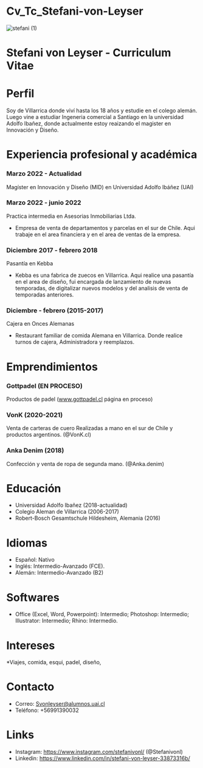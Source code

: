 # Cv_Tc_Stefani-von-Leyser

![stefani (1)](https://user-images.githubusercontent.com/108742903/177580230-db74b7d4-2b91-4af1-9f97-daca82c25c3d.jpeg)


# Stefani von Leyser - Curriculum Vitae
# Perfil
Soy de Villarrica donde viví hasta los 18 años y estudie en el colego alemán. Luego vine a estudiar Ingeneria comercial a Santiago en la universidad Adolfo Ibañez, donde actualmente estoy reaizando el magister en Innovación y Diseño.
# Experiencia profesional y académica
### Marzo 2022 - Actualidad
Magíster en Innovación y Diseño (MID) en Universidad Adolfo Ibáñez (UAI)
### Marzo 2022 - junio 2022
Practica intermedia en Asesorias Inmobiliarias Ltda.
* Empresa de venta de departamentos y parcelas en el sur de Chile. Aqui trabaje en el area financiera y en el area de ventas de la empresa.
### Diciembre 2017 - febrero 2018
Pasantía en Kebba
* Kebba es una fabrica de zuecos en Villarrica. Aqui realice una pasantía en el area de diseño, fui encargada de lanzamiento de nuevas temporadas, de digitalizar nuevos modelos y del analisis de venta de temporadas anteriores.
### Diciembre - febrero (2015-2017)
Cajera en Onces Alemanas
* Restaurant familiar de comida Alemana en Villarrica. Donde realice turnos de cajera, Administradora y reemplazos.
# Emprendimientos
### Gottpadel (EN PROCESO)
Productos de padel (www.gottpadel.cl página en proceso)
### VonK (2020-2021)
Venta de carteras de cuero Realizadas a mano en el sur de Chile y productos argentinos. (@VonK.cl)
### Anka Denim (2018)
Confección y venta de ropa de segunda mano. (@Anka.denim)

# Educación
* Universidad Adolfo Ibañez (2018-actualidad)
* Colegio Aleman de Villarrica (2006-2017)
* Robert-Bosch Gesamtschule Hildesheim, Alemania (2016)
# Idiomas
* Español: Nativo
* Inglés: Intermedio-Avanzado (FCE).
* Alemán: Intermedio-Avanzado (B2)
# Softwares
* Office (Excel, Word, Powerpoint): Intermedio; Photoshop: Intermedio; Illustrator: Intermedio; Rhino: Intermedio.
# Intereses
*Viajes, comida, esqui, padel, diseño, 
# Contacto
* Correo: Svonleyser@alumnos.uai.cl
* Teléfono: +56991390032
# Links
* Instagram: https://www.instagram.com/stefanivonl/ (@Stefanivonl)
* Linkedin: https://www.linkedin.com/in/stefani-von-leyser-33873316b/
